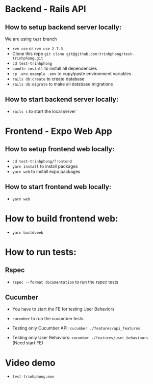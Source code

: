 # Backend - Rails API

## How to setup backend server locally:

We are using `test` branch

- `rvm use` or `rvm use 2.7.3`
- Clone this repo `git clone git@github.com:trinhphong/test-trinhphong.git`
- `cd test-trinhphong`
- `bundle install` to install all dependencies
- `cp .env.example .env` to copy/paste environment variables
- `rails db:create` to create database
- `rails db:migrate` to make all database migrations

## How to start backend server locally:
- `rails s` to start the local server

# Frontend - Expo Web App

## How to setup frontend web locally:
- `cd test-trinhphong/frontend`
- `yarn install` to install packages
- `yarn web` to install expo packages

## How to start frontend web locally:
- `yarn web`

# How to build frontend web:
- `yarn build:web`


# How to run tests:

## Rspec
- `rspec --format documentation` to run the rspec tests

## Cucumber

- You have to start the FE for testing User Behaviors
- `cucumber` to run the cucumber tests

- Testing only Cucumber API: `cucumber ./features/api_features`
- Testing only User Behaviors: `cucumber ./features/user_behaviours` (Need start FE)

# Video demo
- `test-trinhphong.mov`
